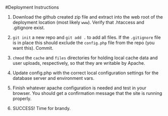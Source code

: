 #Deployment Instructions

1. Download the github created zip file and extract into the web root of the deployment location (most likely `www`).  Verify that .htaccess and .gitignore exist.

2. `git init` a new repo and `git add .` to add all files. If the `.gitignore` file is in place this should exclude the `config.php` file from the repo (you want this).  Commit.

3. `chmod` the `cache` and `files` directories for holding local cache data and user uploads, respectively, so that they are writable by Apache.

4. Update config.php with the correct local configuration settings for the database server and environment vars.

5. Finish whatever apache configuration is needed and test in your browser.  You should get a confirmation message that the site is running properly.

6. SUCCESS! Time for brandy.
